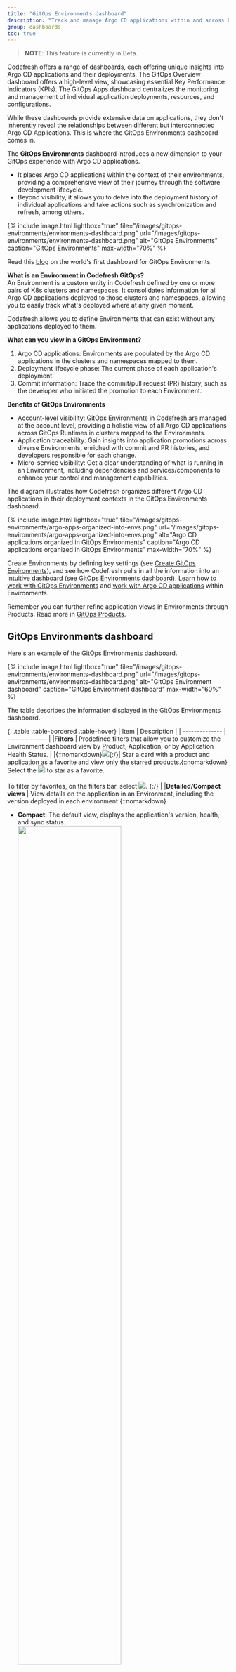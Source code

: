 ```yaml
---
title: "GitOps Environments dashboard"
description: "Track and manage Argo CD applications within and across Environments"
group: dashboards
toc: true
---
```


>**NOTE**: This feature is currently in Beta.

Codefresh offers a range of dashboards, each offering unique insights into Argo CD applications and their deployments. The GitOps Overview dashboard offers a high-level view, showcasing essential Key Performance Indicators (KPIs). The GitOps Apps dashboard centralizes the monitoring and management of individual application deployments, resources, and configurations.

While these dashboards provide extensive data on applications, they don't inherently reveal the relationships between different but interconnected Argo CD Applications. This is where the GitOps Environments dashboard comes in.

The **GitOps Environments** dashboard introduces a new dimension to your GitOps experience with Argo CD applications. 
* It places Argo CD applications within the context of their environments, providing a comprehensive view of their journey through the software development lifecycle. 
* Beyond visibility, it allows you to delve into the deployment history of individual applications and take actions such as synchronization and refresh, among others.

{% include 
	image.html 
	lightbox="true" 
	file="/images/gitops-environments/environments-dashboard.png" 
	url="/images/gitops-environments/environments-dashboard.png" 
	alt="GitOps Environments" 
	caption="GitOps Environments"
  max-width="70%" 
%}

Read this [blog](https://codefresh.io/blog/introducing-the-worlds-first-dashboard-for-gitops-environments/) on the world's first dashboard for GitOps Environments.

**What is an Environment in Codefresh GitOps?**  
An Environment is a custom entity in Codefresh defined by one or more pairs of K8s clusters and namespaces. It consolidates information for all Argo CD applications deployed to those clusters and namespaces, allowing you to easily track what's deployed where at any given moment.

Codefresh allows you to define Environments that can exist without any applications deployed to them.


**What can you view in a GitOps Environment?**  
1. Argo CD applications: Environments are populated by the Argo CD applications in the clusters and namespaces mapped to them. 
1. Deployment lifecycle phase: The current phase of each application's deployment.
1. Commit information: Trace the commit/pull request (PR) history, such as the developer who initiated the promotion to each Environment.

**Benefits of GitOps Environments**  

* Account-level visibility:  GitOps Environments in Codefresh are managed at the account level, providing a holistic view of all Argo CD applications across GitOps Runtimes in clusters mapped to the Environments. 
* Application traceability: Gain insights into application promotions across diverse Environments, enriched with commit and PR histories, and developers responsible for each change.
* Micro-service visibility: Get a clear understanding of what is running in an Environment, including dependencies and services/components to enhance your control and management capabilities.


The diagram illustrates how Codefresh organizes different Argo CD applications in their deployment contexts in the GitOps Environments dashboard.

{% include 
	image.html 
	lightbox="true" 
	file="/images/gitops-environments/argo-apps-organized-into-envs.png" 
	url="/images/gitops-environments/argo-apps-organized-into-envs.png" 
	alt="Argo CD applications organized in GitOps Environments" 
	caption="Argo CD applications organized in GitOps Environments"
  max-width="70%" 
%}


Create Environments by defining key settings (see [Create GitOps Environments](#create-gitops-environments)), and see how Codefresh pulls in all the information into an intuitive dashboard (see [GitOps Environments dashboard](#gitops-environments-dashboard)). Learn how to [work with GitOps Environments](/#working-with-gitops-environments) and [work with Argo CD applications](#working-with-applications-in-gitops-environments) within Environments.

Remember you can further refine application views in Environments through Products. Read more in [GitOps Products]({{site.baseurl}}docs/dashboards/gitops-products/).



## GitOps Environments dashboard
Here's an example of the GitOps Environments dashboard.

{% include 
	image.html 
	lightbox="true" 
	file="/images/gitops-environments/environments-dashboard.png" 
	url="/images/gitops-environments/environments-dashboard.png" 
	alt="GitOps Environment dashboard" 
	caption="GitOps Environment dashboard"
  max-width="60%" 
%}

The table describes the information displayed in the GitOps Environments dashboard.

{: .table .table-bordered .table-hover}
| Item             | Description              | 
| --------------    | --------------           |
|**Filters**              | Predefined filters that allow you to customize the Environment dashboard view by Product, Application, or by Application Health Status. | 
|{::nomarkdown}<img src="../../../images/icons/icon-mark-favorite.png?display=inline-block">{:/}| Star a card with a product and application as a favorite and view only the starred products.{::nomarkdown}<br>Select the <img src="../../../images/icons/icon-mark-favorite.png?display=inline-block"> to star as a favorite.<br><br>To filter by favorites, on the filters bar, select <img src="../../../images/icons/icon-fav-starred.png?display=inline-block">. {:/} |
|**Detailed/Compact views**              | View details on the application in an Environment, including the version deployed in each environment.{::nomarkdown}<ul><li><b>Compact</b>: The default view, displays the application's version, health, and sync status.<br> <img src="../../../images/gitops-environments/app-compact-view.png?display=inline-block" width="70%"></li><li><b>Detailed</b>: Includes commit information that resulted in the application being promoted, including the commit message, Git hash, user who made the commit.<br>Cluster and namespace the application is deployed to.<br><img src="../../../images/gitops-environments/app-detailed-view.png?display=inline-block" width="70%">.</li></ul>{:/}|
|**Environments**              | Environments are organized into columns, color-coded to differentiate between non-production Environments (in gray) and production Environments (in blue).<br>The column title is the name of the Environment. Mouse over displays the edit, delete, and move icons to manage Environments. See <a href="https://codefresh.io/docs/docs/dashboards/gitops-environments/#working-with-gitops-environments">Working with GitOps Environments</a>.<br>Each Environment is populated with the applications in the cluster-namespace pairs mapped to it. <br>An empty Environment indicates that there are no applications in the cluster-namespaces mapped to it.|
|**Applications**| Applications in different Environments are displayed as a list of cards. Every card has the following information:{::nomarkdown}<ul><li>Product/application name: If the application is assigned to a Product, the Product name is displayed as the title. If not, the application name is used.</li><li>Version: Currently supported for Helm-based applications. The version of the Helm chart identifying the specific release of the application in the different environments. Clicking the version displays additional information and options.<br>See <a href="https://codefresh.io/docs/docs/dashboards/gitops-environments/#identify-application-versions-in-different-environments">Identify application versions in different Environments</a>.</li><li>Deployment history: Clicking the application name displays the deployment history. See <a href="https://codefresh.io/docs/docs/dashboards/gitops-environments/#view-deployment-timeline-history-for-applications">View deployment (Timeline) history for applications</a>.</li><li>Actions: Every application has a context-menu with quick access to frequently performed actions, such as Synchronize and Refresh. See <a href="https://codefresh.io/docs/docs/dashboards/gitops-environments/#manage-applications-from-within-environments">Manage applications in Environments</a>.</li></ul>{:/} |

## Create GitOps Environments
Create one or more GitOps Environments corresponding to any stage in your development and deployment lifecycle.  
Define the configuration of the Environment through a unique name, it's intended usage, and one or more cluster-namespace pairs that define the Argo CD applications populated for that Environment. 


1. In the Codefresh UI, from the Ops in the sidebar, select **Environments**, and then click **Add Environment**.
1. Define the following:
    1. **Name**: A unique name for your GitOps Environment, which is meaningful in the context of your development and deployment cycle. 
    1. **Kind**: The purpose of this GitOps Environment, and can be either **Production** where the live versions of the applications are deployed,  or **Non-production** where development, testing, staging versions are deployed.
    1. **Tags**: Any metadata providing additional context and information about the GitOps Environment, used for filtering and organization purposes.
    1. **Clusters and Namespaces**: Single or multiple cluster-namespace pairs to map to the GitOps Environment. Adding a cluster with one or more namespaces populates the Environment with all the applications deployed in the namespaces. <!--- When selecting namespaces in a cluster, use `*` as a wildcard for pattern-based matching. For example, you can use `prod-*` to add all namespaces with names starting with `prod-`. -->

{% include 
	image.html 
	lightbox="true" 
	file="/images/gitops-environments/create-environment.png" 
	url="/images/gitops-environments/create-environment.png" 
	alt="Create a GitOps Environment" 
	caption="Create a GitOps Environment"
  max-width="60%" 
%} 

{:start="3"}  
1. Click **Add**. The environment is displayed in the GitOps Environments dashboard. 

 

## Working with GitOps Environments

Once you create an Environment, it is displayed in the GitOps Environments dashboard.
The Environments dashboard consolidates in one location the environments defined for the account along with the applications that belong to each Environment, and the [Products]({{site.baseurl}}/docs/dashboards/gitops-products/) they are assigned to if you have created Products.


 
### Edit Environments
Update the Environment's configuration settings when required. You can change all settings for an Environment, including it's name.

1. In the Codefresh UI, from the Ops in the sidebar, select **Environments**.
1. Mouse over the column with the Environment to edit, and click {::nomarkdown}<img src="../../../images/icons/edit.png?display=inline-block">{:/}.
1. Edit the settings as required. 

### Reorder Environments with drag and drop
Change the order of the Environments displayed in the Environments dashboard to suit your requirements by simple drag and drop. By default, the Environments are displayed in the same order in which they were created.

For example, if you have two non-production and one production Environment for your e-commerce application, you can order them to display first the non-production and then the production Environments to reflect the corresponding stages.

1. In the Codefresh UI, from the Ops in the sidebar, select **Environments**.
1. Mouse over the column with the Environment to move.
1. Click {::nomarkdown}<img src="../../../images/icons/move-environments.png?display=inline-block">{:/} and drag the column to the required location.

{% include 
	image.html 
	lightbox="true" 
	file="/images/gitops-environments/reorder-environments.png" 
	url="/images/gitops-environments/reorder-environments.png" 
	alt="Drag and drop to move Environments" 
	caption="Drag and drop to move Environments"
  max-width="60%" 
%}

### Delete Environments
Delete unused or legacy Environments to avoid clutter. Deleting an Environment removes it from the GitOps Environments dashboards. The underlying resources or configuration, including the products and applications remain intact. 

1. In the Codefresh UI, from the Ops in the sidebar, select **Environments**.
1. Mouse over the column with the Environment to delete.
1. Click {::nomarkdown}<img src="../../../images/icons/trash.png?display=inline-block">{:/}, type the name of the environment to confirm **Delete**.

{% include 
	image.html 
	lightbox="true" 
	file="/images/gitops-environments/delete-environment.png" 
	url="/images/gitops-environments/delete-environment.png" 
	alt="Delete a GitOps Environment" 
	caption="Delete a GitOps Environment"
  max-width="60%" 
%}


## Working with applications in GitOps Environments
In the Environments dashboard, you get both visibility into applications running in different Environments, detailed information on each application, and the ability to sync, refresh, and perform other actions for the application.  

### Trace applications across Environments
Trace the same application as it moves across different Environments in its development, testing, and deployment cycle. See the version of the application running in each Environment, the most recent commit indicating the change, and the user who made the commit. 


Alternatively, track a set of applications deployed to multiple Environments of the same kind and at the same level. For example, track the billing application deployed to multiple production Environments based on regions.
Here too, see which applications are running on each Environment, the most recent commit to the application, and the user who made the commit. 


1. In the Codefresh UI, from the Ops in the sidebar, select **Environments**.
1. Switch to **Detailed** view.

{% include 
	image.html 
	lightbox="true" 
	file="/images/gitops-environments/app-trace-across-envs.png" 
	url="/images/gitops-environments/app-trace-across-envs.png" 
	alt="Example: Tracing application progress across different GitOps Environments" 
	caption="Example: Tracing application progress across different GitOps Environments"
  max-width="60%" 
%}

You can then view the deployment history for a specific version of the application.

### Identify application versions in different Environments
Identify the version of the application deployed in different Environments to track the progress of the applications, understand the changes made, and ensure that customers are using the latest or most appropriate release.

Codefresh does more than just show you the version of the application currently deployed in an Environment. Our UI provides intuitive diff views of Environments. 
You can:  
* View the charts (dependencies) deployed with the application and the release for each
* Compare dependency versions with applications in different environments

**How to**  
1. In the Codefresh UI, from the Ops in the sidebar, select **Environments**.
1. Click the version number of the application.

{% include 
	image.html 
	lightbox="true" 
	file="/images/gitops-environments/version-info.png" 
	url="/images/gitops-environments/version-info.png" 
	alt="Helm chart version for application" 
	caption="Helm chart version for application"
  max-width="60%" 
%}

{:start="3"}
1. Switch been tabular and YAML views to see the dependencies and their versions.

{% include 
	image.html 
	lightbox="true" 
	file="/images/gitops-environments/version-table-yaml-view.png" 
	url="/images/gitops-environments/version-table-yaml-view.png" 
	alt="Table and YAML views of chart dependencies" 
	caption="Table and YAML views of chart dependencies"
  max-width="60%" 
%}

{:start="4"}
1. To compare the selected application with its counterparts in different Environments, enable **Compare**.

{% include 
	image.html 
	lightbox="true" 
	file="/images/gitops-environments/version-compare-apps.png" 
	url="/images/gitops-environments/version-compare-apps.png" 
	alt="Compare versions dependencies of application in different Environments" 
	caption="Compare versions dependencies of application in different Environments"
  max-width="60%" 
%}


### View deployment (Timeline) history for applications
Review the deployments for an application. Clicking the application name takes you to the familiar Timeline tab in the GitOps Apps dashboard displaying the deployment history for the application. See [Monitor deployments for selected Argo CD application]({{site.baseurl}}/docs/deployments/gitops/applications-dashboard/#monitor-deployments-for-selected-argo-cd-application).
 
 
1. In the Codefresh UI, from the Ops in the sidebar, select **Environments**.
1. In the Environment column with the application, click the application name to view deployment history.

{% include 
	image.html 
	lightbox="true" 
	file="/images/gitops-environments/app-timeline-view.png" 
	url="/images/gitops-environments/app-timeline-view.png" 
	alt="View deployment history for Argo CD application from GitOps Environments" 
	caption="View deployment history for Argo CD application from GitOps Environments"
  max-width="60%" 
%}

{:start="3"}
1. To view all the application's tabs, including the Current State, Configuration, and others, click the link to **Full View** at the top of the deployment view.


### Manage applications from within Environments
Manage applications from within Environments through the application's context menu, including manual sync, refresh, and other options.

1. In the Codefresh UI, from the Ops in the sidebar, select **Environments**, and then click **Add Environment**.
1. Go to the Environment with the application for which to take action.
1. Click the context menu to the right of the application, and select the option:
  * [Quick View]({{site.baseurl}}/docs/deployments/gitops/applications-dashboard/#view-deployment-configuration-info-for-selected-argo-cd-application): View deployment, definition, and event information for the selected application in the same location.
  * [Synchronize]({{site.baseurl}}/docs/deployments/gitops/manage-application/#manually-synchronize-an-argo-cd-application): Manually synchronize the application to expedite Git-to-cluster sync. 
  * [Edit]({{site.baseurl}}/docs/deployments/gitops/manage-application/#edit-argo-cd-application-definitions): Update General or Advanced configuration settings for the application.
  * [Refresh/Hard Refresh]({{site.baseurl}}/docs/deployments/gitops/manage-application/#refreshhard-refresh-argo-cd-applications): As an alternative to manually syncing an application, either sync the application with the desired state in Git (refresh), or sync the application with the desired state Git while removing the cache (hard refresh). 
  * [Delete]({{site.baseurl}}/docs/deployments/gitops/manage-application/#delete-argo-cd-applications): Delete the application from Codefresh.

{% include 
	image.html 
	lightbox="true" 
	file="/images/gitops-environments/app-context-menu.png" 
	url="/images/gitops-environments/app-context-menu.png" 
	alt="Context menu with actions for Argo CD applications within GitOps Environments" 
	caption="Context menu with actions for Argo CD applications within GitOps Environments"
  max-width="60%" 
%}

## Related information
[Products dashboard]({{site.baseurl}}/docs/dashboards/gitops-products/)  
[Creating Argo CD applications]({{site.baseurl}}/docs/deployments/gitops/create-application/)
